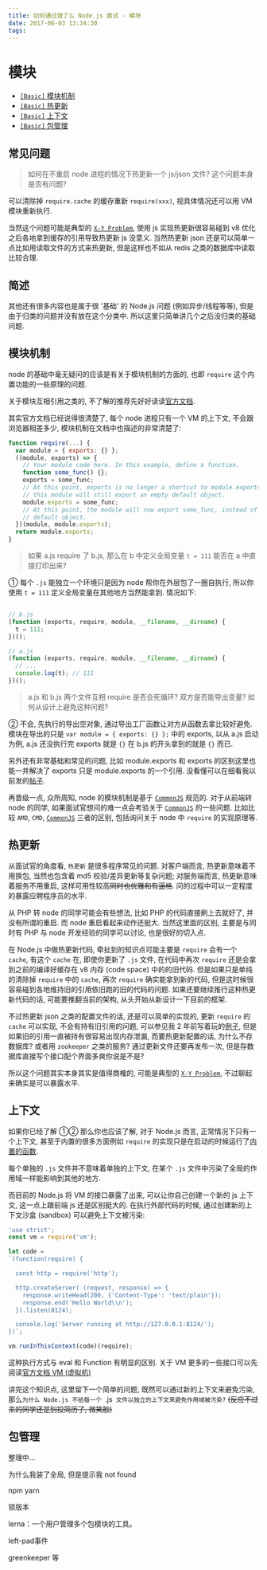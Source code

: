 ```yaml
---
title: 如何通过饿了么 Node.js 面试 - 模块
date: 2017-06-03 13:34:30
tags:
---
```


# 模块

* [`[Basic]` 模块机制](#模块机制)
* [`[Basic]` 热更新](#热更新)
* [`[Basic]` 上下文](#上下文)
* [`[Basic]` 包管理](#包管理)

## 常见问题


> <a name="q-hot"></a> 如何在不重启 node 进程的情况下热更新一个 js/json 文件? 这个问题本身是否有问题?

可以清除掉 `require.cache` 的缓存重新 `require(xxx)`, 视具体情况还可以用 VM 模块重新执行.

当然这个问题可能是典型的 [`X-Y Problem`](http://coolshell.cn/articles/10804.html), 使用 js 实现热更新很容易碰到 v8 优化之后各地拿到缓存的引用导致热更新 js 没意义. 当然热更新 json 还是可以简单一点比如用读取文件的方式来热更新, 但是这样也不如从 redis 之类的数据库中读取比较合理.

## 简述

其他还有很多内容也是属于很 '基础' 的 Node.js 问题 (例如异步/线程等等), 但是由于归类的问题并没有放在这个分类中. 所以这里只简单讲几个之后没归类的基础问题.


## 模块机制

node 的基础中毫无疑问的应该是有关于模块机制的方面的, 也即 `require` 这个内置功能的一些原理的问题.

关于模块互相引用之类的, 不了解的推荐先好好读读[官方文档](https://nodejs.org/dist/latest-v6.x/docs/api/modules.html).

其实官方文档已经说得很清楚了, 每个 node 进程只有一个 VM 的上下文, 不会跟浏览器相差多少, 模块机制在文档中也描述的非常清楚了:

```javascript
function require(...) {
  var module = { exports: {} };
  ((module, exports) => {
    // Your module code here. In this example, define a function.
    function some_func() {};
    exports = some_func;
    // At this point, exports is no longer a shortcut to module.exports, and
    // this module will still export an empty default object.
    module.exports = some_func;
    // At this point, the module will now export some_func, instead of the
    // default object.
  })(module, module.exports);
  return module.exports;
}
```

> <a name="q-global"></a> 如果 a.js require 了 b.js, 那么在 b 中定义全局变量 `t = 111` 能否在 a 中直接打印出来?

① 每个 `.js` 能独立一个环境只是因为 node 帮你在外层包了一圈自执行, 所以你使用 `t = 111` 定义全局变量在其他地方当然能拿到. 情况如下:

```javascript

// b.js
(function (exports, require, module, __filename, __dirname) {
  t = 111;
})();

// a.js
(function (exports, require, module, __filename, __dirname) {
  // ...
  console.log(t); // 111
})();
```

> <a name="q-loop"></a> a.js 和 b.js 两个文件互相 require 是否会死循环? 双方是否能导出变量? 如何从设计上避免这种问题?

② 不会, 先执行的导出空对象, 通过导出工厂函数让对方从函数去拿比较好避免. 模块在导出的只是 `var module = { exports: {} };` 中的 exports, 以从 a.js 启动为例, a.js 还没执行完 exports 就是 `{}` 在 b.js 的开头拿到的就是 `{}` 而已.

另外还有非常基础和常见的问题, 比如 module.exports 和 exports 的区别这里也能一并解决了 exports 只是 module.exports 的一个引用. 没看懂可以在细看我以前发的[帖子](https://cnodejs.org/topic/5734017ac3e4ef7657ab1215).

再晋级一点, 众所周知, node 的模块机制是基于 [`CommonJS`](http://javascript.ruanyifeng.com/nodejs/module.html) 规范的. 对于从前端转 node 的同学, 如果面试官想问的难一点会考验关于 [`CommonJS`](http://javascript.ruanyifeng.com/nodejs/module.html) 的一些问题. 比如比较 `AMD`, `CMD`, [`CommonJS`](http://javascript.ruanyifeng.com/nodejs/module.html) 三者的区别, 包括询问关于 node 中 `require` 的实现原理等.

## 热更新

从面试官的角度看, `热更新` 是很多程序常见的问题. 对客户端而言, 热更新意味着不用换包, 当然也包含着 md5 校验/差异更新等复杂问题; 对服务端而言, 热更新意味着服务不用重启, 这样可用性较高<del>同时也优雅和有逼格</del>. 问的过程中可以一定程度的暴露应聘程序员的水平.

从 PHP 转 node 的同学可能会有些想法, 比如 PHP 的代码直接刷上去就好了, 并没有所谓的重启. 而 node 重启看起来动作还挺大. 当然这里面的区别, 主要是与同时有 PHP 与 node 开发经验的同学可以讨论, 也是很好的切入点.

在 Node.js 中做热更新代码, 牵扯到的知识点可能主要是 `require` 会有一个 `cache`, 有这个 `cache` 在, 即使你更新了 `.js` 文件, 在代码中再次 `require` 还是会拿到之前的编译好缓存在 v8 内存 (code space) 中的的旧代码. 但是如果只是单纯的清除掉 `require` 中的 `cache`, 再次 `require` 确实能拿到新的代码, 但是这时候很容易碰到各地维持旧的引用依旧跑的旧的代码的问题. 如果还要继续推行这种热更新代码的话, 可能要推翻当前的架构, 从头开始从新设计一下目前的框架.

不过热更新 json 之类的配置文件的话, 还是可以简单的实现的, 更新 `require` 的 `cache` 可以实现, 不会有持有旧引用的问题, 可以参见我 2 年前写着玩的[例子](https://www.npmjs.com/package/auto-reload), 但是如果旧的引用一直被持有很容易出现内存泄漏, 而要热更新配置的话, 为什么不存数据库? 或者用 `zookeeper` 之类的服务? 通过更新文件还要再发布一次, 但是存数据库直接写个接口配个界面多爽你说是不是?

所以这个问题其实本身其实是值得商榷的, 可能是典型的 [`X-Y Problem`](http://coolshell.cn/articles/10804.html), 不过聊起来确实是可以暴露水平.

## 上下文

如果你已经了解 ①② 那么你也应该了解, 对于 Node.js 而言, 正常情况下只有一个上下文, 甚至于内置的很多方面例如 `require` 的实现只是在启动的时候运行了[内置的函数](https://github.com/nodejs/node/tree/master/lib). 

每个单独的 `.js` 文件并不意味着单独的上下文, 在某个 `.js` 文件中污染了全局的作用域一样能影响到其他的地方.

而目前的 Node.js 将 VM 的接口暴露了出来, 可以让你自己创建一个新的 js 上下文, 这一点上跟前端 js 还是区别挺大的. 在执行外部代码的时候, 通过创建新的上下文沙盒 (sandbox) 可以避免上下文被污染:

```javascript
'use strict';
const vm = require('vm');

let code =
`(function(require) {

  const http = require('http');

  http.createServer( (request, response) => {
    response.writeHead(200, {'Content-Type': 'text/plain'});
    response.end('Hello World\\n');
  }).listen(8124);

  console.log('Server running at http://127.0.0.1:8124/');
})`;

vm.runInThisContext(code)(require);
```

这种执行方式与 eval 和 Function 有明显的区别. 关于 VM 更多的一些接口可以先阅读[官方文档 VM (虚拟机)](https://nodejs.org/dist/latest-v6.x/docs/api/vm.html)

讲完这个知识点, 这里留下一个简单的问题, 既然可以通过新的上下文来避免污染, 那么`为什么 Node.js 不给每一个 `.js` 文件以独立的上下文来避免作用域被污染?` <del>(反应不过来的同学还是别投简历了, 微笑脸)</del>


## 包管理


整理中...

为什么我装了全局, 但是提示我 not found

npm
yarn

锁版本

lerna：一个用户管理多个包模块的工具。

left-pad事件

greenkeeper 等
